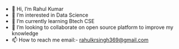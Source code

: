 - 👋 Hi, I’m Rahul Kumar
- 👀 I’m interested in Data Science
- 🌱 I’m currently learning Btech CSE
- 💞️ I’m looking to collaborate on open source platform to improve my knowledge
- 📫 How to reach me email:- rahulkrsingh369@gmail.com

<!---
rahul0903/rahul0903 is a ✨ special ✨ repository because its `README.md` (this file) appears on your GitHub profile.
You can click the Preview link to take a look at your changes.
--->
